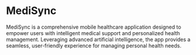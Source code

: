# MediSync
MediSync is a comprehensive mobile healthcare application designed to empower users with intelligent medical support and personalized health management. Leveraging advanced artificial intelligence, the app provides a seamless, user-friendly experience for managing personal health needs.
